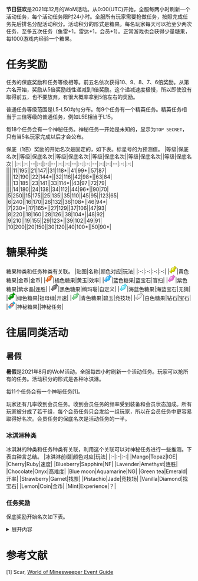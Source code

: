 **节日狂欢**是2021年12月的WoM活动。从0:00(UTC)开始，全服每两小时刷新一个活动任务，每个活动任务限时24小时。全服所有玩家需要抢做任务，按照完成任务先后排名分配活动积分。活动积分的形式是糖果。每名玩家每天可以抢至少两次任务，至多五次任务（鱼雷+1，雷达+1，会员+1）。正常游戏也会获得少量糖果，每1000游戏内经验一个糖果。

# 任务奖励
任务的保底奖励和任务等级相等。前五名依次获得10、9、8、7、6倍奖励。从第六名开始，奖励从5倍奖励线性递减到1倍奖励。这个递减速度极慢，所以即使没有取得前五，也不要放弃，有很大概率拿到5倍左右的奖励。

普通任务等级范围是L5-L50均匀分布。每9个任务有一个精英任务。精英任务相当于三倍等级的普通任务，例如L5E相当于L15。

每18个任务会有一个神秘任务。神秘任务一开始是未知的，显示为`TOP SECRET`，只有当5名玩家完成以后才会公布。

保底（1倍）奖励的开始名次是固定的，如下表。标星号的为预测值。
|等级|保底名次||等级|保底名次||等级|保底名次||等级|保底名次||等级|保底名次||等级|保底名次|
|:-:|:-:|--|:-:|:-:|--|:-:|:-:|--|:-:|:-:|--|:-:|:-:|--|:-:|:-:|
||||11|195||21|147||31|118*||41|99*||57|87|
||||12|190||22|144*||32|116||42|98*||63|84|
||||13|185||23|141||33|114*||43|97||72|79|
||||14|180||24|138||34|112||44|96*||90|70|
|5|250||15|175||25|135||35|110||45|95||123|65|
|6|240||16|170||26|132||36|108*||46|94*|
|7|230*||17|165*||27|129||37|106||47|93|
|8|220||18|160||28|126||38|104*||48|92|
|9|210||19|155||29|123*||39|102||49|91|
|10|200||20|150||30|120||40|100*||50|90*|

# 糖果种类
糖果种类和任务种类有关联。
|贴图|名称|颜色对应|玩法|
|:-:|:-:|:-:|:-:|
|<img src="https://github.com/putianyi889/Minesweeper-makes-me-happy/blob/main/wiki/images/wom/521.svg" width=20>|黄色糖果|金币|金币|
|<img src="https://github.com/putianyi889/Minesweeper-makes-me-happy/blob/main/wiki/images/wom/522.svg" width=20>|橘色糖果|黄玉|效率|
|<img src="https://github.com/putianyi889/Minesweeper-makes-me-happy/blob/main/wiki/images/wom/524.svg" width=20>|蓝色糖果|蓝宝石|盲扫|
|<img src="https://github.com/putianyi889/Minesweeper-makes-me-happy/blob/main/wiki/images/wom/525.svg" width=20>|紫色糖果|紫水晶|连胜|
|<img src="https://github.com/putianyi889/Minesweeper-makes-me-happy/blob/main/wiki/images/wom/526.svg" width=20>|黑色糖果|缟玛瑙|自定义|
|<img src="https://github.com/putianyi889/Minesweeper-makes-me-happy/blob/main/wiki/images/wom/527.svg" width=20>|海蓝色糖果|海蓝宝石|无猜|
|<img src="https://github.com/putianyi889/Minesweeper-makes-me-happy/blob/main/wiki/images/wom/528.svg" width=20>|绿色糖果|祖母绿|开速|
|<img src="https://github.com/putianyi889/Minesweeper-makes-me-happy/blob/main/wiki/images/wom/530.svg" width=20>|青色糖果|碧玉|竞技场|
|<img src="https://github.com/putianyi889/Minesweeper-makes-me-happy/blob/main/wiki/images/wom/531.svg" width=20>|白色糖果|钻石|宝石|
|<img src="https://github.com/putianyi889/Minesweeper-makes-me-happy/blob/main/wiki/images/wom/532.svg" width=20>|神秘糖果||神秘任务|

# 往届同类活动
## 暑假
**暑假**是2021年8月的WoM活动。全服每四小时刷新一个活动任务。玩家可以抢所有的任务。活动积分的形式是各种冰淇淋。

每11个任务会有一个神秘任务[1]。

玩家还有几率收到会员任务。收到会员任务的频率受到装备和会员状态加成。所有玩家被分成了若干组，每个会员任务只会发给一组玩家，所以在会员任务中更容易取得好名次。会员任务的保底名次是活动任务的一半。

### 冰淇淋种类
冰淇淋的种类和任务种类有关联，利用这个关联可以对神秘任务进行一些推测。下表由钟言总结。
|冰淇淋前缀|颜色对应|玩法|
|:-|:-|:-:|
|Mango|Topaz|IOE|
|Cherry|Ruby|速度|
|Blueberry|Sapphire|NF|
|Lavender|Amethyst|连胜|
|Chocolate|Onyx|高难度|
|Blue moon|Aquamarine|NG|
|Green tea|Emerald|开率|
|Strawberry|Garnet|找票|
|Pistachio|Jade|竞技场|
|Vanilla|Diamond|找宝石|
|Lemon|Coin|金币|
|Mint|Experience|？|

### 任务奖励
保底奖励开始名次如下表。
<details>
<summary>展开内容</summary>
<table>
<thead>
<tr>
<th align="center">等级</th>
<th align="right">保底名次</th>
</tr>
</thead>
<tbody>
<tr>
<td align="center">4</td>
<td align="right">650</td>
</tr>
<tr>
<td align="center">5</td>
<td align="right">575</td>
</tr>
<tr>
<td align="center">6</td>
<td align="right">500</td>
</tr>
<tr>
<td align="center">7</td>
<td align="right">425</td>
</tr>
<tr>
<td align="center">8</td>
<td align="right">375</td>
</tr>
<tr>
<td align="center">9</td>
<td align="right">325</td>
</tr>
<tr>
<td align="center">10</td>
<td align="right">300</td>
</tr>
<tr>
<td align="center">11</td>
<td align="right">290</td>
</tr>
<tr>
<td align="center">12</td>
<td align="right">280</td>
</tr>
<tr>
<td align="center">13</td>
<td align="right">270</td>
</tr>
<tr>
<td align="center">14</td>
<td align="right">260</td>
</tr>
<tr>
<td align="center">15</td>
<td align="right">250</td>
</tr>
<tr>
<td align="center">16</td>
<td align="right">240</td>
</tr>
<tr>
<td align="center">17</td>
<td align="right">230</td>
</tr>
<tr>
<td align="center">18</td>
<td align="right">220</td>
</tr>
<tr>
<td align="center">19</td>
<td align="right">*210</td>
</tr>
<tr>
<td align="center">20</td>
<td align="right">200</td>
</tr>
<tr>
<td align="center">21</td>
<td align="right">195</td>
</tr>
<tr>
<td align="center">22</td>
<td align="right">*190</td>
</tr>
<tr>
<td align="center">23</td>
<td align="right">185</td>
</tr>
<tr>
<td align="center">24</td>
<td align="right">180</td>
</tr>
<tr>
<td align="center">25</td>
<td align="right">175</td>
</tr>
<tr>
<td align="center">26</td>
<td align="right">170</td>
</tr>
<tr>
<td align="center">27</td>
<td align="right">165</td>
</tr>
<tr>
<td align="center">28</td>
<td align="right">*160</td>
</tr>
<tr>
<td align="center">29</td>
<td align="right">155</td>
</tr>
<tr>
<td align="center">30</td>
<td align="right">150</td>
</tr>
<tr>
<td align="center">31</td>
<td align="right">*148</td>
</tr>
<tr>
<td align="center">32</td>
<td align="right">*145</td>
</tr>
<tr>
<td align="center">33</td>
<td align="right">143</td>
</tr>
<tr>
<td align="center">34</td>
<td align="right">*140</td>
</tr>
<tr>
<td align="center">35</td>
<td align="right">*138</td>
</tr>
<tr>
<td align="center">36</td>
<td align="right">135</td>
</tr>
<tr>
<td align="center">37</td>
<td align="right">*133</td>
</tr>
<tr>
<td align="center">38</td>
<td align="right">*130</td>
</tr>
<tr>
<td align="center">39</td>
<td align="right">128</td>
</tr>
<tr>
<td align="center">40</td>
<td align="right">*125</td>
</tr>
<tr>
<td align="center">41</td>
<td align="right">*123</td>
</tr>
<tr>
<td align="center">42</td>
<td align="right">120</td>
</tr>
<tr>
<td align="center">43</td>
<td align="right">*118</td>
</tr>
<tr>
<td align="center">44</td>
<td align="right">*115</td>
</tr>
<tr>
<td align="center">45</td>
<td align="right">*113</td>
</tr>
<tr>
<td align="center">46</td>
<td align="right">*110</td>
</tr>
<tr>
<td align="center">47</td>
<td align="right">*108</td>
</tr>
<tr>
<td align="center">48</td>
<td align="right">105</td>
</tr>
<tr>
<td align="center">49</td>
<td align="right">*103</td>
</tr>
<tr>
<td align="center">50</td>
<td align="right">*100</td>
</tr>
<tr>
<td align="center">57</td>
<td align="right">96</td>
</tr>
<tr>
<td align="center">60</td>
<td align="right">94</td>
</tr>
<tr>
<td align="center">63</td>
<td align="right">*92</td>
</tr>
<tr>
<td align="center">66</td>
<td align="right">90</td>
</tr>
<tr>
<td align="center">78</td>
<td align="right">83</td>
</tr>
<tr>
<td align="center">87</td>
<td align="right">76</td>
</tr>
<tr>
<td align="center">90</td>
<td align="right">76</td>
</tr>
</tbody>
</table>
<p>*表示预测值</p>
</details>

# 参考文献
[1] Scar, [World of Minesweeper Event Guide](https://docs.google.com/document/d/1M1gIyczkiuuTYh10MOISogctZRExkGadijrIg4X_F4Y/edit)